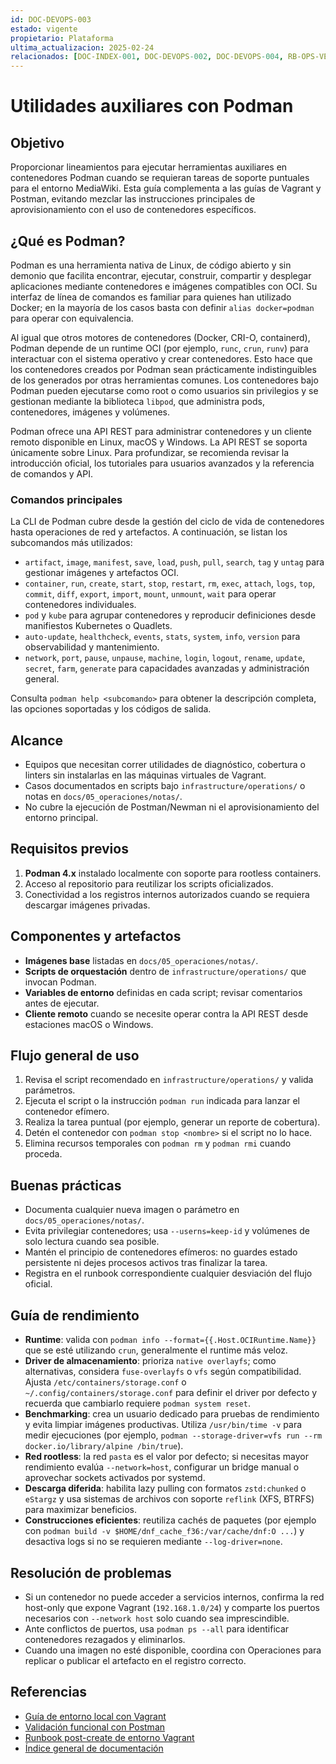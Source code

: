 ```yaml
---
id: DOC-DEVOPS-003
estado: vigente
propietario: Plataforma
ultima_actualizacion: 2025-02-24
relacionados: [DOC-INDEX-001, DOC-DEVOPS-002, DOC-DEVOPS-004, RB-OPS-VER-001]
---
```

# Utilidades auxiliares con Podman

## Objetivo
Proporcionar lineamientos para ejecutar herramientas auxiliares en contenedores
Podman cuando se requieran tareas de soporte puntuales para el entorno MediaWiki.
Esta guía complementa a las guías de Vagrant y Postman, evitando mezclar las
instrucciones principales de aprovisionamiento con el uso de contenedores
específicos.

## ¿Qué es Podman?
Podman es una herramienta nativa de Linux, de código abierto y sin demonio que
facilita encontrar, ejecutar, construir, compartir y desplegar aplicaciones
mediante contenedores e imágenes compatibles con OCI. Su interfaz de línea de
comandos es familiar para quienes han utilizado Docker; en la mayoría de los
casos basta con definir `alias docker=podman` para operar con equivalencia.

Al igual que otros motores de contenedores (Docker, CRI-O, containerd), Podman
depende de un runtime OCI (por ejemplo, `runc`, `crun`, `runv`) para interactuar
con el sistema operativo y crear contenedores. Esto hace que los contenedores
creados por Podman sean prácticamente indistinguibles de los generados por otras
herramientas comunes. Los contenedores bajo Podman pueden ejecutarse como root o
como usuarios sin privilegios y se gestionan mediante la biblioteca `libpod`,
que administra pods, contenedores, imágenes y volúmenes.

Podman ofrece una API REST para administrar contenedores y un cliente remoto
disponible en Linux, macOS y Windows. La API REST se soporta únicamente sobre
Linux. Para profundizar, se recomienda revisar la introducción oficial, los
tutoriales para usuarios avanzados y la referencia de comandos y API.

### Comandos principales
La CLI de Podman cubre desde la gestión del ciclo de vida de contenedores hasta
operaciones de red y artefactos. A continuación, se listan los subcomandos más
utilizados:

- `artifact`, `image`, `manifest`, `save`, `load`, `push`, `pull`, `search`,
  `tag` y `untag` para gestionar imágenes y artefactos OCI.
- `container`, `run`, `create`, `start`, `stop`, `restart`, `rm`, `exec`,
  `attach`, `logs`, `top`, `commit`, `diff`, `export`, `import`, `mount`,
  `unmount`, `wait` para operar contenedores individuales.
- `pod` y `kube` para agrupar contenedores y reproducir definiciones desde
  manifiestos Kubernetes o Quadlets.
- `auto-update`, `healthcheck`, `events`, `stats`, `system`, `info`, `version`
  para observabilidad y mantenimiento.
- `network`, `port`, `pause`, `unpause`, `machine`, `login`, `logout`, `rename`,
  `update`, `secret`, `farm`, `generate` para capacidades avanzadas y
  administración general.

Consulta `podman help <subcomando>` para obtener la descripción completa, las
opciones soportadas y los códigos de salida.

## Alcance
- Equipos que necesitan correr utilidades de diagnóstico, cobertura o linters sin
  instalarlas en las máquinas virtuales de Vagrant.
- Casos documentados en scripts bajo `infrastructure/operations/` o notas en
  `docs/05_operaciones/notas/`.
- No cubre la ejecución de Postman/Newman ni el aprovisionamiento del entorno
  principal.

## Requisitos previos
1. **Podman 4.x** instalado localmente con soporte para rootless containers.
2. Acceso al repositorio para reutilizar los scripts oficializados.
3. Conectividad a los registros internos autorizados cuando se requiera descargar
   imágenes privadas.

## Componentes y artefactos
- **Imágenes base** listadas en `docs/05_operaciones/notas/`.
- **Scripts de orquestación** dentro de `infrastructure/operations/` que invocan Podman.
- **Variables de entorno** definidas en cada script; revisar comentarios antes de
  ejecutar.
- **Cliente remoto** cuando se necesite operar contra la API REST desde estaciones
  macOS o Windows.

## Flujo general de uso
1. Revisa el script recomendado en `infrastructure/operations/` y valida parámetros.
2. Ejecuta el script o la instrucción `podman run` indicada para lanzar el
   contenedor efímero.
3. Realiza la tarea puntual (por ejemplo, generar un reporte de cobertura).
4. Detén el contenedor con `podman stop <nombre>` si el script no lo hace.
5. Elimina recursos temporales con `podman rm` y `podman rmi` cuando proceda.

## Buenas prácticas
- Documenta cualquier nueva imagen o parámetro en `docs/05_operaciones/notas/`.
- Evita privilegiar contenedores; usa `--userns=keep-id` y volúmenes de solo
  lectura cuando sea posible.
- Mantén el principio de contenedores efímeros: no guardes estado persistente ni
  dejes procesos activos tras finalizar la tarea.
- Registra en el runbook correspondiente cualquier desviación del flujo oficial.

## Guía de rendimiento
- **Runtime**: valida con `podman info --format={{.Host.OCIRuntime.Name}}` que se
  esté utilizando `crun`, generalmente el runtime más veloz.
- **Driver de almacenamiento**: prioriza `native overlayfs`; como alternativas,
  considera `fuse-overlayfs` o `vfs` según compatibilidad. Ajusta
  `/etc/containers/storage.conf` o `~/.config/containers/storage.conf` para
  definir el driver por defecto y recuerda que cambiarlo requiere `podman system
  reset`.
- **Benchmarking**: crea un usuario dedicado para pruebas de rendimiento y evita
  limpiar imágenes productivas. Utiliza `/usr/bin/time -v` para medir ejecuciones
  (por ejemplo, `podman --storage-driver=vfs run --rm docker.io/library/alpine
  /bin/true`).
- **Red rootless**: la red `pasta` es el valor por defecto; si necesitas mayor
  rendimiento evalúa `--network=host`, configurar un bridge manual o aprovechar
  sockets activados por systemd.
- **Descarga diferida**: habilita lazy pulling con formatos `zstd:chunked` o
  `eStargz` y usa sistemas de archivos con soporte `reflink` (XFS, BTRFS) para
  maximizar beneficios.
- **Construcciones eficientes**: reutiliza cachés de paquetes (por ejemplo con
  `podman build -v $HOME/dnf_cache_f36:/var/cache/dnf:O ...`) y desactiva logs si
  no se requieren mediante `--log-driver=none`.

## Resolución de problemas
- Si un contenedor no puede acceder a servicios internos, confirma la red
  host-only que expone Vagrant (`192.168.1.0/24`) y comparte los puertos
  necesarios con `--network host` solo cuando sea imprescindible.
- Ante conflictos de puertos, usa `podman ps --all` para identificar contenedores
  rezagados y eliminarlos.
- Cuando una imagen no esté disponible, coordina con Operaciones para replicar o
  publicar el artefacto en el registro correcto.

## Referencias
- [Guía de entorno local con Vagrant](entorno_vagrant.md)
- [Validación funcional con Postman](postman_validacion.md)
- [Runbook post-create de entorno Vagrant](runbooks/post_create.md)
- [Índice general de documentación](../README.md)
